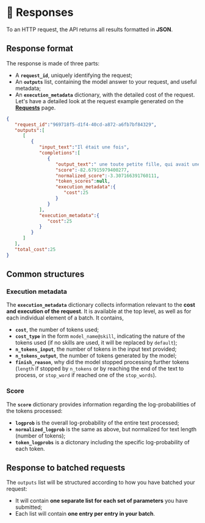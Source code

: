 # 💬 Responses

To an HTTP request, the API returns all results formatted in **JSON**.

## Response format

The response is made of three parts:
* A **`request_id`**, uniquely identifying the request;
* An **`outputs`** list, containing the model answer to your request, and useful metadata;
* An **`execution_metadata`** dictionary, with the detailed cost of the request. 
Let's have a detailed look at the request example generated on the **[Requests](/api/specifications/requests)** page.

```json title="Response to example request (JSON)"
{
   "request_id":"969718f5-d1f4-40cd-a872-a6fb7bf84329",
   "outputs":[
      [
         {
            "input_text":"Il était une fois",
            "completions":[
               {
                  "output_text":" une toute petite fille, qui avait une bonne voix, et chantait des chansons américaines telles que Tabernacle et We all take",
                  "score":-82.67915979400277,
                  "normalized_score":-3.307166391760111,
                  "token_scores":null,
                  "execution_metadata":{
                     "cost":25
                  }
               }
            ],
            "execution_metadata":{
               "cost":25
            }
         }
      ]
   ],
   "total_cost":25
}
```

## Common structures

### Execution metadata

The **`execution_metadata`** dictionary collects information relevant to the **cost and execution of the request**. It is 
available at the top level, as well as for each individual element of a batch. It contains, 
- **`cost`**, the number of tokens used;
- **`cost_type`** in the form `model_name@skill`, indicating the nature of the tokens used (if no skills are used, it will
be replaced by `default`);
- **`n_tokens_input`**, the number of tokens in the input text provided;
- **`n_tokens_output`**, the number of tokens generated by the model;
- **`finish_reason`**, why did the model stopped processing further tokens (`length` if stopped by `n_tokens` or by reaching
the end of the text to process, or `stop_word` if reached one of the `stop_words`).

### Score 

The **`score`** dictionary provides information regarding the log-probabilities of the tokens processed:
- **`logprob`** is the overall log-probability of the entire text processed;
- **`normalized_logprob`** is the same as above, but normalized for text length (number of tokens);
- **`token_logprobs`** is a dictonary including the specific log-probability of each token.

## Response to batched requests

The `outputs` list will be structured according to how you have batched your request: 
* It will contain **one separate list for each set of parameters** you have submitted;
* Each list will contain **one entry per entry in your batch**. 
